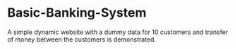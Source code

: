 # Basic-Banking-System
A simple dynamic website with a dummy data for 10 customers and transfer of money between the customers is demonstrated. 

